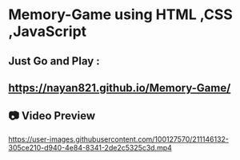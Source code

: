 # Memory-Game using HTML ,CSS ,JavaScript

## Just Go and Play :
## https://nayan821.github.io/Memory-Game/

## 📷 Video Preview 

https://user-images.githubusercontent.com/100127570/211146132-305ce210-d940-4e84-8341-2de2c5325c3d.mp4

